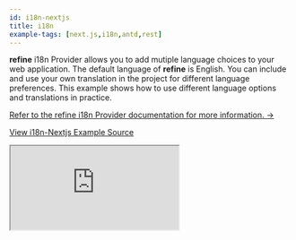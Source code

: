 ```yaml
---
id: i18n-nextjs
title: i18n
example-tags: [next.js,i18n,antd,rest]
---
```


**refine** i18n Provider allows you to add mutiple language choices to your web application. The default language of **refine** is English. You can include and use your own translation in the project for different language preferences. This example shows how to use different language options and translations in practice.

[Refer to the refine i18n Provider documentation for more information. →](/docs/api-reference/core/providers/i18n-provider/)

[View i18n-Nextjs Example Source](https://github.com/pankod/refine/tree/master/examples/i18n/nextjs)

<iframe loading="lazy" src="https://stackblitz.com//github/pankod/refine/tree/master/examples/i18n/nextjs/?embed=1&view=preview&theme=dark&preset=node"
style={{width: "100%", height:"80vh", border: "0px", borderRadius: "8px", overflow:"hidden"}}
    title="refine-i18n-example"
></iframe>
